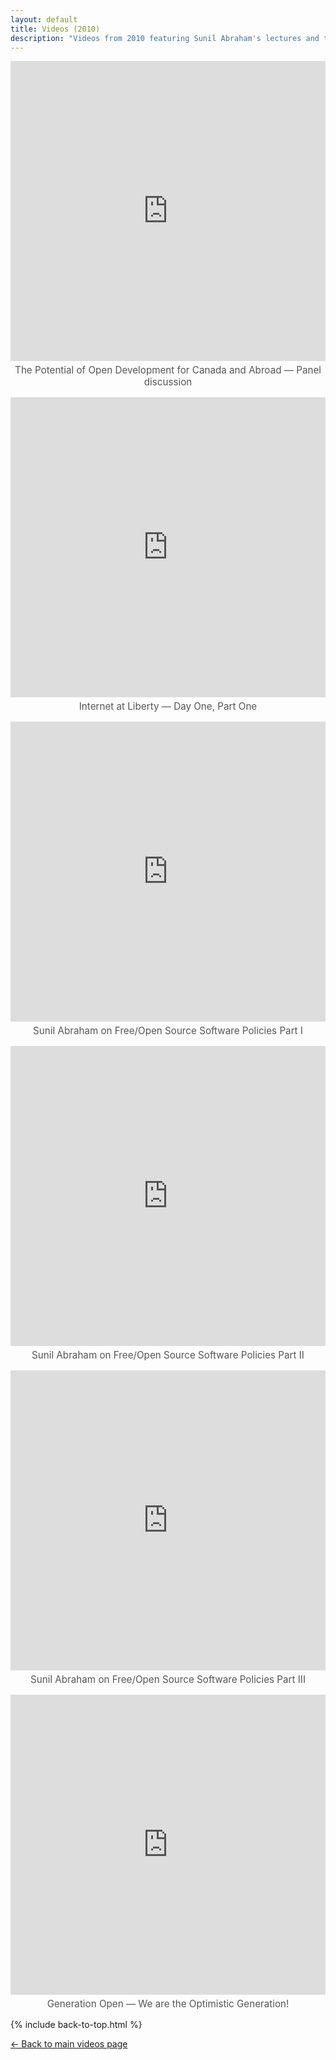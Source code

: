 ```yaml
---
layout: default
title: Videos (2010)
description: "Videos from 2010 featuring Sunil Abraham's lectures and talks."
---
```


<iframe width="100%" height="480"
src="https://www.youtube.com/embed/wM7oJ_iDLRw?autoplay=0"
title="The Potential of Open Development for Canada and Abroad — Panel discussion"
frameborder="0"
allow="accelerometer; clipboard-write; encrypted-media; gyroscope; picture-in-picture"
allowfullscreen></iframe>
<p style="text-align:center; font-size:0.95rem; color:#555; margin-top:0.3rem;">
The Potential of Open Development for Canada and Abroad — Panel discussion
</p>

<iframe width="100%" height="480"
src="https://www.youtube.com/embed/m81WgMIXWIU?autoplay=0"
title="Internet at Liberty — Day One, Part One"
frameborder="0"
allow="accelerometer; clipboard-write; encrypted-media; gyroscope; picture-in-picture"
allowfullscreen></iframe>
<p style="text-align:center; font-size:0.95rem; color:#555; margin-top:0.3rem;">
Internet at Liberty — Day One, Part One
</p>

<iframe width="100%" height="480"
src="https://www.youtube.com/embed/sGZBk6JzCrY?autoplay=0"
title="Sunil Abraham on Free/Open Source Software Policies Part I"
frameborder="0"
allow="accelerometer; clipboard-write; encrypted-media; gyroscope; picture-in-picture"
allowfullscreen></iframe>
<p style="text-align:center; font-size:0.95rem; color:#555; margin-top:0.3rem;">
Sunil Abraham on Free/Open Source Software Policies Part I
</p>

<iframe width="100%" height="480"
src="https://www.youtube.com/embed/jsaM-4v4L80?autoplay=0"
title="Sunil Abraham on Free/Open Source Software Policies Part II"
frameborder="0"
allow="accelerometer; clipboard-write; encrypted-media; gyroscope; picture-in-picture"
allowfullscreen></iframe>
<p style="text-align:center; font-size:0.95rem; color:#555; margin-top:0.3rem;">
Sunil Abraham on Free/Open Source Software Policies Part II
</p>

<iframe width="100%" height="480"
src="https://www.youtube.com/embed/X3jSPlgAM9U?autoplay=0"
title="Sunil Abraham on Free/Open Source Software Policies Part III"
frameborder="0"
allow="accelerometer; clipboard-write; encrypted-media; gyroscope; picture-in-picture"
allowfullscreen></iframe>
<p style="text-align:center; font-size:0.95rem; color:#555; margin-top:0.3rem;">
Sunil Abraham on Free/Open Source Software Policies Part III
</p>

<iframe width="100%" height="480"
src="https://www.youtube.com/embed/u-6viPUx8FE?autoplay=0"
title="Generation Open — We are the Optimistic Generation!"
frameborder="0"
allow="accelerometer; clipboard-write; encrypted-media; gyroscope; picture-in-picture"
allowfullscreen></iframe>
<p style="text-align:center; font-size:0.95rem; color:#555; margin-top:0.3rem;">
Generation Open — We are the Optimistic Generation!
</p>

{% include back-to-top.html %}

[← Back to main videos page](/videos)
